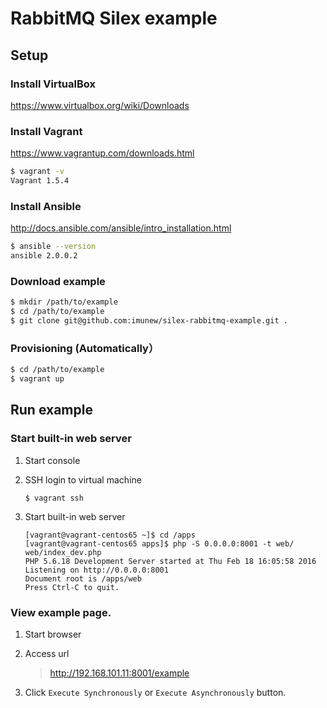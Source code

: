 # RabbitMQ Silex example

## Setup
### Install VirtualBox
https://www.virtualbox.org/wiki/Downloads

### Install Vagrant
https://www.vagrantup.com/downloads.html

```bash
$ vagrant -v
Vagrant 1.5.4
```

### Install Ansible
http://docs.ansible.com/ansible/intro_installation.html

```bash
$ ansible --version
ansible 2.0.0.2
```

### Download example

```bash
$ mkdir /path/to/example
$ cd /path/to/example
$ git clone git@github.com:imunew/silex-rabbitmq-example.git .
```

### Provisioning (Automatically）

```bash
$ cd /path/to/example
$ vagrant up
```

## Run example

### Start built-in web server
1. Start console
1. SSH login to virtual machine

    ```
    $ vagrant ssh
    ```
1. Start built-in web server

    ```
    [vagrant@vagrant-centos65 ~]$ cd /apps
    [vagrant@vagrant-centos65 apps]$ php -S 0.0.0.0:8001 -t web/ web/index_dev.php
    PHP 5.6.18 Development Server started at Thu Feb 18 16:05:58 2016
    Listening on http://0.0.0.0:8001
    Document root is /apps/web
    Press Ctrl-C to quit.
    ```

### View example page.
1. Start browser
1. Access url

    > http://192.168.101.11:8001/example
1. Click `Execute Synchronously` or `Execute Asynchronously` button.



